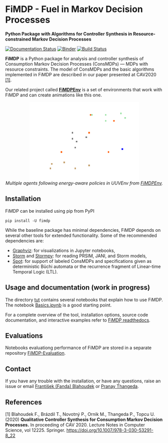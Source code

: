 
# FiMDP - Fuel in Markov Decision Processes
**Python Package with Algorithms for Controller Synthesis in Resource-constrained Markov Decision Processes**

[![Documentation Status](https://readthedocs.org/projects/fimdp/badge/?version=latest)](https://fimdp.readthedocs.io/en/latest/?badge=latest) [![Binder](https://mybinder.org/badge_logo.svg)](https://mybinder.org/v2/gh/xblahoud/FiMDP/master) [![Build Status](https://travis-ci.org/xblahoud/FiMDP.svg?branch=master)](https://travis-ci.org/xblahoud/FiMDP)

**FiMDP** is a Python package for analysis and controller synthesis of Consumption Markov Decision Processes (ConsMDPs) — MDPs with resource constraints. The model of ConsMDPs and the basic algorithms implemented in FiMDP are described in our paper presented at CAV2020 [[1]](#1).

Our related project called **[FiMDPEnv]** is a set of environments that work with FiMDP and can create animations like this one.
<p align="center">
<img src="https://github.com/FiMDP/FiMDP/blob/master/docs/source/images/demoanimation.gif" alt="Multiple agents following energy-aware policy in grid-world." align="center" height="250" width="350" >
<br>
<em>Multiple agents following energy-aware policies in UUVEnv from <a href="https://github.com/FiMDP/FiMDPEnv">FiMDPEnv</a>.  </em>
</p>

## Installation

FiMDP can be installed using pip from PyPI
```
pip install -U fimdp
```
While the baseline package has minimal dependencies, FiMDP depends on several other tools for extended functionality. Some of the recommended dependencies are:

* [Graphviz]: for visualizations in Jupyter notebooks,
* [Storm] and [Stormpy]: for reading PRSIM, JANI, and Storm models,
* [Spot](https://spot.lrde.epita.fr/): for support of labeled ConsMDPs and specifications given as deterministic Büchi automata or the recurrence fragment of Linear-time Temporal Logic (LTL).

## Usage and documentation (work in progress)

The directory [tut](tut/README.md) contains several notebooks that explain how to use FiMDP. The notebook [Basics.ipynb](tut/Basics.ipynb) is a good starting point.

For a complete overview of the tool, installation options, source code documentation, and interactive examples refer to [FiMDP readthedocs].


## Evaluations
Notebooks evaluationg performance of FiMDP are stored in a separate repository 
[FiMDP-Evaluation].


## Contact
If you have any trouble with the installation, or have any questions, raise an issue or email [František (Fanda) Blahoudek](fandikb+dev@gmail.com) or [Pranay Thangeda](contact@prny.me).

## References
<a id="1">[1]</a> 
Blahoudek F., Brázdil T., Novotný P., Ornik M., Thangeda P., Topcu U. (2020) **Qualitative Controller Synthesis for Consumption Markov Decision Processes.** In proceeding of CAV 2020. Lecture Notes in Computer Science, vol 12225. Springer. https://doi.org/10.1007/978-3-030-53291-8_22


[FiMDP-Evaluation]: https://github.com/FiMDP/FiMDP-Evaluation
[FiMDP readthedocs]: https://fimdp.readthedocs.io/
[FiMDPEnv]: https://github.com/FiMDP/FiMDPEnv
[Graphviz]: https://graphviz.org/
[Storm]: https://www.stormchecker.org/index.html
[Stormpy]: https://moves-rwth.github.io/stormpy/
[Spot]: https://spot.lrde.epita.fr/
